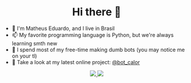  <h1 align="center">
  <output>Hi there 👋</output>
 </h1>

<!--
### Hi there 👋
**euMts/euMts** is a ✨ _special_ ✨ repository because its `README.md` (this file) appears on your GitHub profile.

Here are some ideas to get you started:

- 🔭 I’m currently working on ...
- 🌱 I’m currently learning ...
- 👯 I’m looking to collaborate on ...
- 🤔 I’m looking for help with ...
- 💬 Ask me about ...
- 📫 How to reach me: ...
- 😄 Pronouns: ...
- ⚡ Fun fact: ...

 [![Twitter](https://img.shields.io/badge/-Twitter-05122A?style=flat&logo=twitter)](https://twitter.com/Mtss_e)&nbsp;
 [![Instagram](https://img.shields.io/badge/-Instagram-05122A?style=flat&logo=instagram)](https://www.instagram.com/mts.e/)&nbsp;

-->
- 🤔 I'm Matheus Eduardo, and I live in Brasil
- 📫 My favorite programming language is Python, but we're always learning smth new
- 🔭 I spend most of my free-time making dumb bots (you may notice me on your tl)
- 💬 Take a look at my latest online project: [@bot_calor](https://twitter.com/bot_calor)

<p align="center">
  <a href="https://twitter.com/Mtss_e">
    <img src="https://img.shields.io/badge/-Twitter-05122A?style=flat&logo=twitter" />
  </a>
  <a href="https://www.instagram.com/mts.e/">
    <img src="https://img.shields.io/badge/-Instagram-05122A?style=flat&logo=instagram" />
  </a>
</p>

<!-- Você é um espertinho, sabia? -->
<!-- You're such a smart guy, huh? -->
<!-- Last update 04/03/2021 -->
